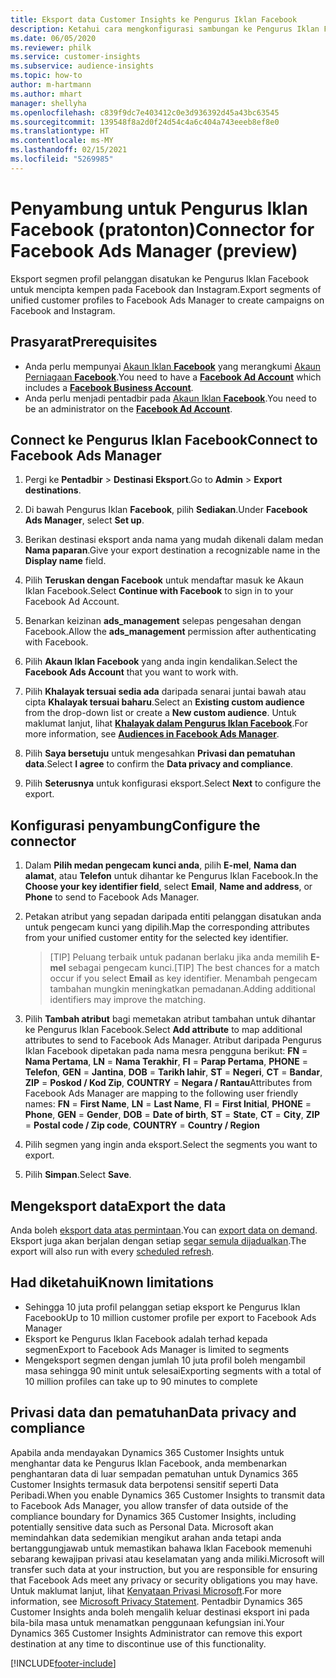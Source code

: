 ```yaml
---
title: Eksport data Customer Insights ke Pengurus Iklan Facebook
description: Ketahui cara mengkonfigurasi sambungan ke Pengurus Iklan Facebook.
ms.date: 06/05/2020
ms.reviewer: philk
ms.service: customer-insights
ms.subservice: audience-insights
ms.topic: how-to
author: m-hartmann
ms.author: mhart
manager: shellyha
ms.openlocfilehash: c839f9dc7e403412c0e3d936392d45a43bc63545
ms.sourcegitcommit: 139548f8a2d0f24d54c4a6c404a743eeeb8ef8e0
ms.translationtype: HT
ms.contentlocale: ms-MY
ms.lasthandoff: 02/15/2021
ms.locfileid: "5269985"
---
```

# <a name="connector-for-facebook-ads-manager-preview"></a><span data-ttu-id="c5507-103">Penyambung untuk Pengurus Iklan Facebook (pratonton)</span><span class="sxs-lookup"><span data-stu-id="c5507-103">Connector for Facebook Ads Manager (preview)</span></span>

<span data-ttu-id="c5507-104">Eksport segmen profil pelanggan disatukan ke Pengurus Iklan Facebook untuk mencipta kempen pada Facebook dan Instagram.</span><span class="sxs-lookup"><span data-stu-id="c5507-104">Export segments of unified customer profiles to Facebook Ads Manager to create campaigns on Facebook and Instagram.</span></span>

## <a name="prerequisites"></a><span data-ttu-id="c5507-105">Prasyarat</span><span class="sxs-lookup"><span data-stu-id="c5507-105">Prerequisites</span></span>

- <span data-ttu-id="c5507-106">Anda perlu mempunyai [Akaun Iklan **Facebook**](https://www.facebook.com/business/learn/lessons/step-by-step-ads-manager-account) yang merangkumi [Akaun Perniagaan **Facebook**](https://business.facebook.com/).</span><span class="sxs-lookup"><span data-stu-id="c5507-106">You need to have a [**Facebook Ad Account**](https://www.facebook.com/business/learn/lessons/step-by-step-ads-manager-account) which includes a [**Facebook Business Account**](https://business.facebook.com/).</span></span>
- <span data-ttu-id="c5507-107">Anda perlu menjadi pentadbir pada [Akaun Iklan **Facebook**](https://www.facebook.com/business/learn/lessons/step-by-step-ads-manager-account).</span><span class="sxs-lookup"><span data-stu-id="c5507-107">You need to be an administrator on the [**Facebook Ad Account**](https://www.facebook.com/business/learn/lessons/step-by-step-ads-manager-account).</span></span>

## <a name="connect-to-facebook-ads-manager"></a><span data-ttu-id="c5507-108">Connect ke Pengurus Iklan Facebook</span><span class="sxs-lookup"><span data-stu-id="c5507-108">Connect to Facebook Ads Manager</span></span>

1. <span data-ttu-id="c5507-109">Pergi ke **Pentadbir** > **Destinasi Eksport**.</span><span class="sxs-lookup"><span data-stu-id="c5507-109">Go to **Admin** > **Export destinations**.</span></span>

1. <span data-ttu-id="c5507-110">Di bawah Pengurus Iklan **Facebook**, pilih **Sediakan**.</span><span class="sxs-lookup"><span data-stu-id="c5507-110">Under **Facebook Ads Manager**, select **Set up**.</span></span>

1. <span data-ttu-id="c5507-111">Berikan destinasi eksport anda nama yang mudah dikenali dalam medan **Nama paparan**.</span><span class="sxs-lookup"><span data-stu-id="c5507-111">Give your export destination a recognizable name in the **Display name** field.</span></span>

1. <span data-ttu-id="c5507-112">Pilih **Teruskan dengan Facebook** untuk mendaftar masuk ke Akaun Iklan Facebook.</span><span class="sxs-lookup"><span data-stu-id="c5507-112">Select **Continue with Facebook** to sign in to your Facebook Ad Account.</span></span>

1. <span data-ttu-id="c5507-113">Benarkan keizinan **ads_management** selepas pengesahan dengan Facebook.</span><span class="sxs-lookup"><span data-stu-id="c5507-113">Allow the **ads_management** permission after authenticating with Facebook.</span></span>

1. <span data-ttu-id="c5507-114">Pilih **Akaun Iklan Facebook** yang anda ingin kendalikan.</span><span class="sxs-lookup"><span data-stu-id="c5507-114">Select the **Facebook Ads Account** that you want to work with.</span></span>

1. <span data-ttu-id="c5507-115">Pilih **Khalayak tersuai sedia ada** daripada senarai juntai bawah atau cipta **Khalayak tersuai baharu**.</span><span class="sxs-lookup"><span data-stu-id="c5507-115">Select an **Existing custom audience** from the drop-down list or create a **New custom audience**.</span></span> <span data-ttu-id="c5507-116">Untuk maklumat lanjut, lihat [**Khalayak dalam Pengurus Iklan Facebook**](https://www.facebook.com/business/help/744354708981227?id=2469097953376494).</span><span class="sxs-lookup"><span data-stu-id="c5507-116">For more information, see [**Audiences in Facebook Ads Manager**](https://www.facebook.com/business/help/744354708981227?id=2469097953376494).</span></span>

1. <span data-ttu-id="c5507-117">Pilih **Saya bersetuju** untuk mengesahkan **Privasi dan pematuhan data**.</span><span class="sxs-lookup"><span data-stu-id="c5507-117">Select **I agree** to confirm the **Data privacy and compliance**.</span></span>

1. <span data-ttu-id="c5507-118">Pilih **Seterusnya** untuk konfigurasi eksport.</span><span class="sxs-lookup"><span data-stu-id="c5507-118">Select **Next** to configure the export.</span></span>

## <a name="configure-the-connector"></a><span data-ttu-id="c5507-119">Konfigurasi penyambung</span><span class="sxs-lookup"><span data-stu-id="c5507-119">Configure the connector</span></span>

1. <span data-ttu-id="c5507-120">Dalam **Pilih medan pengecam kunci anda**, pilih **E-mel**, **Nama dan alamat**, atau **Telefon** untuk dihantar ke Pengurus Iklan Facebook.</span><span class="sxs-lookup"><span data-stu-id="c5507-120">In the **Choose your key identifier field**, select **Email**, **Name and address**, or **Phone** to send to Facebook Ads Manager.</span></span>

1. <span data-ttu-id="c5507-121">Petakan atribut yang sepadan daripada entiti pelanggan disatukan anda untuk pengecam kunci yang dipilih.</span><span class="sxs-lookup"><span data-stu-id="c5507-121">Map the corresponding attributes from your unified customer entity for the selected key identifier.</span></span>
   > <span data-ttu-id="c5507-122">[TIP] Peluang terbaik untuk padanan berlaku jika anda memilih **E-mel** sebagai pengecam kunci.</span><span class="sxs-lookup"><span data-stu-id="c5507-122">[TIP] The best chances for a match occur if you select **Email** as key identifier.</span></span> <span data-ttu-id="c5507-123">Menambah pengecam tambahan mungkin meningkatkan pemadanan.</span><span class="sxs-lookup"><span data-stu-id="c5507-123">Adding additional identifiers may improve the matching.</span></span>

1. <span data-ttu-id="c5507-124">Pilih **Tambah atribut** bagi memetakan atribut tambahan untuk dihantar ke Pengurus Iklan Facebook.</span><span class="sxs-lookup"><span data-stu-id="c5507-124">Select **Add attribute** to map additional attributes to send to Facebook Ads Manager.</span></span> <span data-ttu-id="c5507-125">Atribut daripada Pengurus Iklan Facebook dipetakan pada nama mesra pengguna berikut: **FN** = **Nama Pertama**, **LN** = **Nama Terakhir**, **FI** = **Parap Pertama**, **PHONE** = **Telefon**, **GEN** = **Jantina**, **DOB** = **Tarikh lahir**, **ST** = **Negeri**, **CT** = **Bandar**, **ZIP** = **Poskod / Kod Zip**, **COUNTRY** = **Negara / Rantau**</span><span class="sxs-lookup"><span data-stu-id="c5507-125">Attributes from Facebook Ads Manager are mapping to the following user friendly names: **FN** = **First Name**, **LN** = **Last Name**, **FI** = **First Initial**, **PHONE** = **Phone**, **GEN** = **Gender**, **DOB** = **Date of birth**, **ST** = **State**, **CT** = **City**, **ZIP** = **Postal code / Zip code**, **COUNTRY** = **Country / Region**</span></span>

1. <span data-ttu-id="c5507-126">Pilih segmen yang ingin anda eksport.</span><span class="sxs-lookup"><span data-stu-id="c5507-126">Select the segments you want to export.</span></span>

1. <span data-ttu-id="c5507-127">Pilih **Simpan**.</span><span class="sxs-lookup"><span data-stu-id="c5507-127">Select **Save**.</span></span>

## <a name="export-the-data"></a><span data-ttu-id="c5507-128">Mengeksport data</span><span class="sxs-lookup"><span data-stu-id="c5507-128">Export the data</span></span>

<span data-ttu-id="c5507-129">Anda boleh [eksport data atas permintaan](export-destinations.md).</span><span class="sxs-lookup"><span data-stu-id="c5507-129">You can [export data on demand](export-destinations.md).</span></span> <span data-ttu-id="c5507-130">Eksport juga akan berjalan dengan setiap [segar semula dijadualkan](system.md#schedule-tab).</span><span class="sxs-lookup"><span data-stu-id="c5507-130">The export will also run with every [scheduled refresh](system.md#schedule-tab).</span></span>

## <a name="known-limitations"></a><span data-ttu-id="c5507-131">Had diketahui</span><span class="sxs-lookup"><span data-stu-id="c5507-131">Known limitations</span></span>

- <span data-ttu-id="c5507-132">Sehingga 10 juta profil pelanggan setiap eksport ke Pengurus Iklan Facebook</span><span class="sxs-lookup"><span data-stu-id="c5507-132">Up to 10 million customer profile per export to Facebook Ads Manager</span></span> 
- <span data-ttu-id="c5507-133">Eksport ke Pengurus Iklan Facebook adalah terhad kepada segmen</span><span class="sxs-lookup"><span data-stu-id="c5507-133">Export to Facebook Ads Manager is limited to segments</span></span>
- <span data-ttu-id="c5507-134">Mengeksport segmen dengan jumlah 10 juta profil boleh mengambil masa sehingga 90 minit untuk selesai</span><span class="sxs-lookup"><span data-stu-id="c5507-134">Exporting segments with a total of 10 million profiles can take up to 90 minutes to complete</span></span>

## <a name="data-privacy-and-compliance"></a><span data-ttu-id="c5507-135">Privasi data dan pematuhan</span><span class="sxs-lookup"><span data-stu-id="c5507-135">Data privacy and compliance</span></span>

<span data-ttu-id="c5507-136">Apabila anda mendayakan Dynamics 365 Customer Insights untuk menghantar data ke Pengurus Iklan Facebook, anda membenarkan penghantaran data di luar sempadan pematuhan untuk Dynamics 365 Customer Insights termasuk data berpotensi sensitif seperti Data Peribadi.</span><span class="sxs-lookup"><span data-stu-id="c5507-136">When you enable Dynamics 365 Customer Insights to transmit data to Facebook Ads Manager, you allow transfer of data outside of the compliance boundary for Dynamics 365 Customer Insights, including potentially sensitive data such as Personal Data.</span></span> <span data-ttu-id="c5507-137">Microsoft akan memindahkan data sedemikian mengikut arahan anda tetapi anda bertanggungjawab untuk memastikan bahawa Iklan Facebook memenuhi sebarang kewajipan privasi atau keselamatan yang anda miliki.</span><span class="sxs-lookup"><span data-stu-id="c5507-137">Microsoft will transfer such data at your instruction, but you are responsible for ensuring that Facebook Ads meet any privacy or security obligations you may have.</span></span> <span data-ttu-id="c5507-138">Untuk maklumat lanjut, lihat [Kenyataan Privasi Microsoft](https://go.microsoft.com/fwlink/?linkid=396732).</span><span class="sxs-lookup"><span data-stu-id="c5507-138">For more information, see [Microsoft Privacy Statement](https://go.microsoft.com/fwlink/?linkid=396732).</span></span>
<span data-ttu-id="c5507-139">Pentadbir Dynamics 365 Customer Insights anda boleh mengalih keluar destinasi eksport ini pada bila-bila masa untuk menamatkan penggunaan kefungsian ini.</span><span class="sxs-lookup"><span data-stu-id="c5507-139">Your Dynamics 365 Customer Insights Administrator can remove this export destination at any time to discontinue use of this functionality.</span></span>


[!INCLUDE[footer-include](../includes/footer-banner.md)]